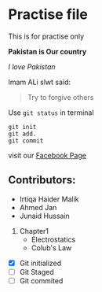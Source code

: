 # Practise file
This is for practise only

**Pakistan is Our country**

*I love Pakistan*

Imam ALi slwt said:
> Try to forgive others

Use `git status` in terminal

``` 
git init
git add.
git commit 
```

visit our [Facebook Page](www.facebook.com/irtiqahaider313)

## Contributors:
- Irtiqa Haider Malik
- Ahmed Jan
- Junaid Hussain

1. Chapter1
   - Electrostatics
   - Colub's Law
   
- [x] Git initialized
- [ ] Git Staged
- [ ] Git commited
